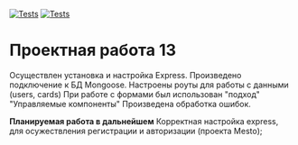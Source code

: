 [![Tests](https://github.com/${batkich}/${express-mesto-gha}/actions/workflows/tests-13-sprint.yml/badge.svg)](https://github.com/${batkich}/${express-mesto-gha}/actions/workflows/tests-13-sprint.yml) [![Tests](https://github.com/batkich/express-mesto-gha/actions/workflows/tests-14-sprint.yml/badge.svg)](https://github.com/yandex-praktikum/express-mesto-gha/actions/workflows/tests-14-sprint.yml)

# Проектная работа 13

Осуществлен установка и настройка Express.
Произведено подключение к БД Mongoose.
Настроены роуты для работы с данными (users, cards)
При работе с формами был использован "подход" "Управляемые компоненты"
Произведена обработка ошибок.

**Планируемая работа в дальнейшем**
Корректная настройка express, для осужествления регистрации и авторизации (проекта Mesto);
